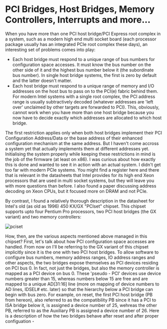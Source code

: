 # PCI Bridges, Host Bridges, Memory Controllers, Interrupts and more... 
 
When you have more than one PCI host bridge/PCI Express root complex in a system, such as a modern high end multi socket board (each processor package
usually has an integrated PCIe root complex these days), an interesting set of problems comes into play:

 - Each host bridge must respond to a unique range of bus numbers for configuration space accesses. It must know the bus number on the other side of it 
 and the highest bus number below it (the subordinate bus number). In single host bridge systems, the first is zero by default and the latter doesn't
 matter.
 - Each host bridge must respond to a unique range of memory and I/O addresses on the host bus to pass on to the PCI(e) fabric behind them. For modern
 Intel systems with a single root complex, the PCI address range is usually subtractively decoded (whatever addresses are 'left over' unclaimed by other
 targets are forwarded to PCI). This, obviously, cannot work when you have more than one host bridge because you now have to decide exactly which addresses
 are allocated to which host bridge.
 
 The first restriction applies only when both host bridges implement their PCI Configuration Address/Data or the base address of their enhanced 
 configuration mechanism at the same address. But I haven't come accross a system yet that actually implements them at different addresses yet.
 Initialising the system properly while keeping these restrictions in mind is the job of the firmware (at least on x86). I was curious about how exactly
 this is done and wanted to see it in action with an actual system. I didn't get too far with modern PCIe systems. You might find a register here and
 there that is relevant in the datasheets that Intel provides for its high end Xeon processors that are used in multi socket systems, but they will leave
 you with more questions than before. I also found a paper discussing address decoding on Xeon CPUs, but it focused more on DRAM and not PCIe.
 
 By contrast, I found a relatively thorough description in the datasheet for Intel's old (as old as 1996) 450 KX/GX "PCIset" chipset. This chipset supports
 upto four Pentium Pro processors, two PCI host bridges (the GX variant) and two memory controllers:
 
 ![pciset](https://user-images.githubusercontent.com/23404671/194386857-78baec3d-e721-4a73-a5e7-56ac910ed96b.png)

How, then, are the various aspects mentioned above managed in this chipset? First, let's talk about how PCI configuration space accesses are handled. From
now on I'll be referring to the GX variant of this chipset implicitly since it is the one with two PCI host bridges. To allow software to configure bus
numbers, memory address ranges, IO address ranges and other aspects, the two bridges expose themselves as PCI devices residing on PCI bus 0. In fact, not
just the bridges, but also the memory controller is mapped as a PCI device on bus 0. These 'pseudo - PCI' devices use device numbers greater than 15,
whereas numbers below 15 are free and are mapped to a unique AD[31:16] line (more on mapping of device numbers to AD lines, IDSEL# etc. later) so that
the hierarchy below a PCI bridge can begin with bus zero. For example, on reset, the first PCI host bridge (PB from hereon), also referred to as the
compatibility PB since it has a PCI to ISA bridge below it, is assigned a device number of 25, wehreas the other PB, referred to as the Auxiliary PB is
assigned a device number of 26. Here is a description of how the two bridges behave after reset and after proper configuation - 

